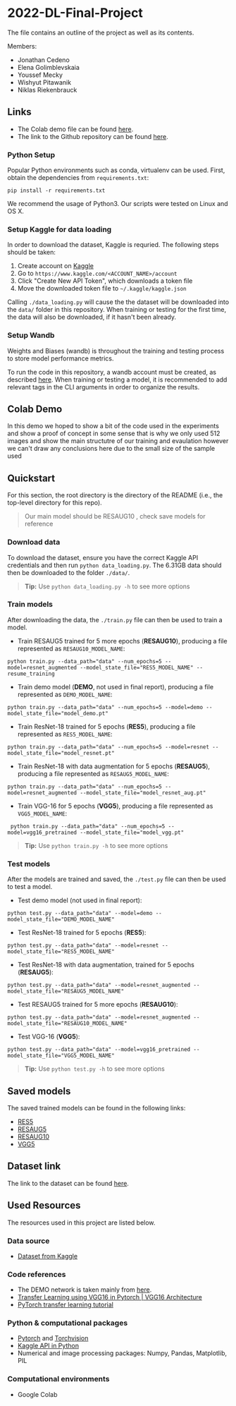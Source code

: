 # 2022-DL-Final-Project
The file contains an outline of the project as well as its contents.

Members:
* Jonathan Cedeno
* Elena Golimblevskaia
* Youssef Mecky
* Wishyut Pitawanik
* Niklas Riekenbrauck

## Links
* The Colab demo file can be found [here](https://colab.research.google.com/drive/1S5pJnkNnFQOg1wkDW5q-kJhHEHNOMR9C?usp=sharing).
* The link to the Github repository can be found [here](https://github.com/sortofamudkip/2022-DL-Final-Project).

### Python Setup
Popular Python environments such as conda, virtualenv can be used. First, obtain the dependencies from `requirements.txt`:

`pip install -r requirements.txt`

We recommend the usage of Python3. Our scripts were tested on Linux and OS X.

### Setup Kaggle for data loading
In order to download the dataset, Kaggle is requried. The following steps should be taken:
1. Create account on [Kaggle](https://www.kaggle.com/)
2. Go to `https://www.kaggle.com/<ACCOUNT_NAME>/account`
2. Click "Create New API Token", which downloads a token file
4. Move the downloaded token file to `~/.kaggle/kaggle.json`

Calling `./data_loading.py` will cause the the dataset will be downloaded into the `data/` folder in this repository. When training or testing for the first time, the data will also be downloaded, if it hasn't been already.

### Setup Wandb
Weights and Biases (wandb) is throughout the training and testing process to store model performance metrics.

To run the code in this repository, a wandb account must be created, as described [here](https://docs.wandb.ai/quickstart). When training or testing a model, it is recommended to add relevant tags in the CLI arguments in order to organize the results.

## Colab Demo
In this demo we hoped to show a bit of the code used in the experiments and show a proof of concept in some sense that is why we only used 512 images and show the main structutre of our training and evaulation however we can't draw any conclusions here due to the small size of the sample used

## Quickstart
For this section, the root directory is the directory of the README (i.e., the top-level directory for this repo). 


> Our main model should be RESAUG10 , check save models for reference 



### Download data
To download the dataset, ensure you have the correct Kaggle API credentials and then run `python data_loading.py`. 
The 6.31GB data should then be downloaded to the folder `./data/`.

> **Tip:** Use `python data_loading.py -h` to see more options

### Train models


After downloading the data, the `./train.py` file can then be used to train a model.

* Train RESAUG5 trained for 5 more epochs (**RESAUG10**), producing a file represented as `RESAUG10_MODEL_NAME`: 

`python train.py --data_path="data" --num_epochs=5 --model=resnet_augmented --model_state_file="RES5_MODEL_NAME" --resume_training` 
 

* Train demo model (**DEMO**, not used in final report), producing a file represented as `DEMO_MODEL_NAME`: 

`python train.py --data_path="data" --num_epochs=5 --model=demo --model_state_file="model_demo.pt"` 


* Train ResNet-18 trained for 5 epochs (**RES5**), producing a file represented as `RES5_MODEL_NAME`: 

`python train.py --data_path="data" --num_epochs=5 --model=resnet --model_state_file="model_resnet.pt"` 

* Train ResNet-18 with data augmentation for 5 epochs (**RESAUG5**), producing a file represented as `RESAUG5_MODEL_NAME`: 

`python train.py --data_path="data" --num_epochs=5 --model=resnet_augmented --model_state_file="model_resnet_aug.pt"` 


* Train VGG-16 for 5 epochs (**VGG5**), producing a file represented as `VGG5_MODEL_NAME`: 

` python train.py --data_path="data" --num_epochs=5 --model=vgg16_pretrained --model_state_file="model_vgg.pt"` 

> **Tip:** Use `python train.py -h` to see more options

### Test models
After the models are trained and saved, the `./test.py` file can then be used to test a model. 

* Test demo model (not used in final report): 

`python test.py --data_path="data" --model=demo --model_state_file="DEMO_MODEL_NAME"` 

* Test ResNet-18 trained for 5 epochs (**RES5**): 

`python test.py --data_path="data" --model=resnet --model_state_file="RES5_MODEL_NAME"` 

* Test ResNet-18 with data augmentation, trained for 5 epochs (**RESAUG5**): 

`python test.py --data_path="data" --model=resnet_augmented --model_state_file="RESAUG5_MODEL_NAME"` 

* Test RESAUG5 trained for 5 more epochs (**RESAUG10**): 

`python test.py --data_path="data" --model=resnet_augmented --model_state_file="RESAUG10_MODEL_NAME"` 

* Test VGG-16 (**VGG5**): 

`python test.py --data_path="data" --model=vgg16_pretrained --model_state_file="VGG5_MODEL_NAME"` 

> **Tip:** Use `python test.py -h` to see more options

## Saved models
The saved trained models can be found in the following links:
* [RES5](https://drive.google.com/file/d/1u0heklzsMb65usgu9DeNgk90nEphV4K4/view?usp=sharing)
* [RESAUG5](https://drive.google.com/file/d/12h7zSOUw1FqdMRfRYhn8RIKQiysbjyeo/view?usp=sharing)
* [RESAUG10](https://drive.google.com/file/d/1IsBM3rn0q23qyoHgOckXi5QoAi3w-ccn/view?usp=sharing)
* [VGG5](https://drive.google.com/file/d/1-ePhNFry-z_f5DNbxCxBN9BDMFxRb2a6/view?usp=sharing)

## Dataset link
The link to the dataset can be found [here](https://www.kaggle.com/competitions/histopathologic-cancer-detection/data).

## Used Resources
The resources used in this project are listed below.
### Data source
* [Dataset from Kaggle](https://www.kaggle.com/c/histopathologic-cancer-detection)
### Code references
* The DEMO network is taken mainly from [here](https://pytorch.org/tutorials/beginner/blitz/cifar10_tutorial.html).
* [Transfer Learning using VGG16 in Pytorch | VGG16 Architecture](https://www.analyticsvidhya.com/blog/2021/06/transfer-learning-using-vgg16-in-pytorch/)
* [PyTorch transfer learning tutorial](https://pytorch.org/tutorials/beginner/transfer_learning_tutorial.html)
### Python & computational packages
* [Pytorch](https://pytorch.org/) and [Torchvision](https://pytorch.org/vision/stable/index.html)
* [Kaggle API in Python](https://github.com/Kaggle/kaggle-api)
* Numerical and image processing packages: Numpy, Pandas, Matplotlib, PIL
### Computational environments
* Google Colab
